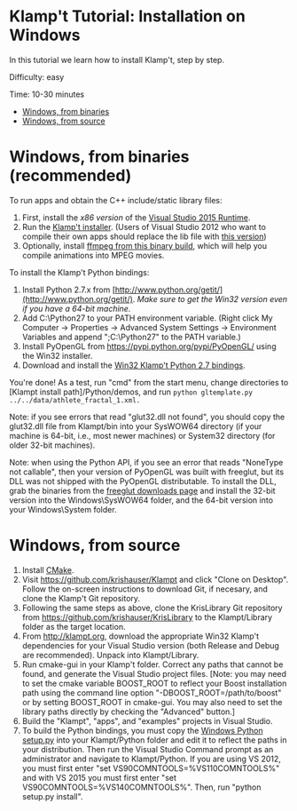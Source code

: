 # Klamp't Tutorial: Installation on Windows

In this tutorial we learn how to install Klamp't, step by step.

Difficulty: easy

Time: 10-30 minutes

- [Windows, from binaries](#windows-from-binaries)
- [Windows, from source](#windows-from-source)



# Windows, from binaries (recommended)

To run apps and obtain the C++ include/static library files:

1. First, install the *x86 version* of the [Visual Studio 2015 Runtime](https://www.microsoft.com/en-us/download/details.aspx?id=48145).
2. Run the [Klamp't installer](http://motion.pratt.duke.edu/software/Klampt-0.7.0-win32.msi). (Users of Visual Studio 2012 who want to compile their own apps should replace the lib file with [this version](http://motion.pratt.duke.edu/software/Klampt_lib-0.7.0.win32-vs2012.zip))
3. Optionally, install [ffmpeg from this binary build](http://ffmpeg.zeranoe.com/builds/win32/static/ffmpeg-20140609-git-6d40849-win32-static.7z), which will help you compile animations into MPEG movies.

To install the Klamp't Python bindings:

1. Install Python 2.7.x from [http://www.python.org/getit/](http://www.python.org/getit/). *Make sure to get the Win32 version even if you have a 64-bit machine.*
2. Add C:\Python27 to your PATH environment variable. (Right click My Computer -> Properties -> Advanced System Settings -> Environment Variables and append ";C:\Python27" to the PATH variable.)
3. Install PyOpenGL from https://pypi.python.org/pypi/PyOpenGL/ using the Win32 installer.
4. Download and install the [Win32 Klamp't Python 2.7 bindings](http://motion.pratt.duke.edu/software/Klampt-0.7.0.win32-py2.7.exe).

You're done! As a test, run "cmd" from the start menu, change directories to [Klampt install path]/Python/demos, and run
```python gltemplate.py ../../data/athlete_fractal_1.xml.```

Note: if you see errors that read "glut32.dll not found", you should copy the glut32.dll file from Klampt/bin into your SysWOW64 directory (if your machine is 64-bit, i.e., most newer machines) or System32 directory (for older 32-bit machines).

Note: when using the Python API, if you see an error that reads "NoneType not callable", then your version of PyOpenGL was built with freeglut, but its DLL was not shipped with the PyOpenGL distributable. To install the DLL, grab the binaries from the [freeglut downloads page](http://www.transmissionzero.co.uk/software/freeglut-devel/) and install the 32-bit version into the Windows\SysWOW64 folder, and the 64-bit version into your Windows\System folder.

# Windows, from source

1. Install [CMake](http://www.cmake.org/).
2. Visit https://github.com/krishauser/Klampt and click "Clone on Desktop". Follow the on-screen instructions to download Git, if necesary, and clone the Klamp't Git repository.
3. Following the same steps as above, clone the KrisLibrary Git repository from https://github.com/krishauser/KrisLibrary to the Klampt/Library folder as the target location.
4. From http://klampt.org, download the appropriate Win32 Klamp't dependencies for your Visual Studio version (both Release and Debug are recommended). Unpack into Klampt/Library.
5. Run cmake-gui in your Klamp't folder. Correct any paths that cannot be found, and generate the Visual Studio project files.
    [Note: you may need to set the cmake variable BOOST_ROOT to reflect your Boost installation path using the command line option "-DBOOST_ROOT=/path/to/boost" or by setting BOOST_ROOT in cmake-gui. You may also need to set the library paths directly by checking the "Advanced" button.]
6. Build the "Klampt", "apps", and "examples" projects in Visual Studio.
7. To build the Python bindings, you must copy the [Windows Python setup.py](http://motion.pratt.duke.edu/klampt/setup.py) into your Klampt/Python folder and edit it to reflect the paths in your distribution. Then run the Visual Studio Command prompt as an administrator and navigate to Klampt/Python. If you are using VS 2012, you must first enter "set VS90COMNTOOLS=%VS110COMNTOOLS%" and with VS 2015 you must first enter "set VS90COMNTOOLS=%VS140COMNTOOLS%". Then, run "python setup.py install".
